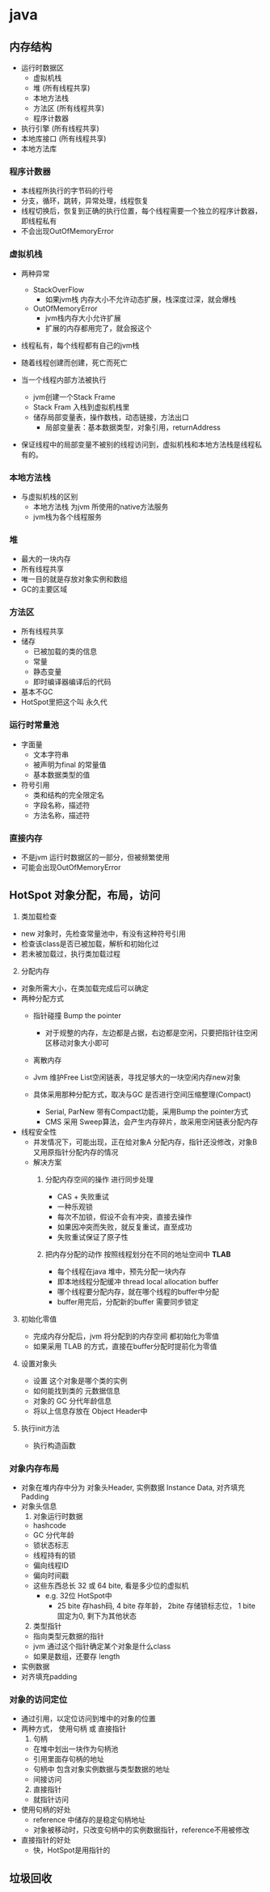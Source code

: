 # java

## 内存结构
- 运行时数据区
  - 虚拟机栈
  - 堆     (所有线程共享)
  - 本地方法栈
  - 方法区  (所有线程共享)
  - 程序计数器
- 执行引擎 (所有线程共享)
- 本地库接口 (所有线程共享)
- 本地方法库

### 程序计数器
- 本线程所执行的字节码的行号
- 分支，循环，跳转，异常处理，线程恢复
- 线程切换后，恢复到正确的执行位置，每个线程需要一个独立的程序计数器，即线程私有
- 不会出现OutOfMemoryError

### 虚拟机栈
- 两种异常
  - StackOverFlow
    - 如果jvm栈 内存大小不允许动态扩展，栈深度过深，就会爆栈
  - OutOfMemoryError
    - jvm栈内存大小允许扩展
    - 扩展的内存都用完了，就会报这个
- 线程私有，每个线程都有自己的jvm栈
- 随着线程创建而创建，死亡而死亡
- 当一个线程内部方法被执行
  - jvm创建一个Stack Frame
  - Stack Fram 入栈到虚拟机栈里
  - 储存局部变量表，操作数栈，动态链接，方法出口
    - 局部变量表：基本数据类型，对象引用，returnAddress

- 保证线程中的局部变量不被别的线程访问到，虚拟机栈和本地方法栈是线程私有的。

### 本地方法栈
- 与虚拟机栈的区别
  - 本地方法栈 为jvm 所使用的native方法服务
  - jvm栈为各个线程服务
  
### 堆
- 最大的一块内存
- 所有线程共享
- 唯一目的就是存放对象实例和数组
- GC的主要区域

### 方法区
- 所有线程共享
- 储存
  - 已被加载的类的信息
  - 常量
  - 静态变量
  - 即时编译器编译后的代码
- 基本不GC
- HotSpot里把这个叫 永久代

### 运行时常量池
- 字面量
  - 文本字符串
  - 被声明为final 的常量值
  - 基本数据类型的值
- 符号引用
  - 类和结构的完全限定名
  - 字段名称，描述符
  - 方法名称，描述符

### 直接内存
- 不是jvm 运行时数据区的一部分，但被频繁使用
- 可能会出现OutOfMemoryError


## HotSpot 对象分配，布局，访问
1. 类加载检查
- new 对象时，先检查常量池中，有没有这种符号引用
- 检查该class是否已被加载，解析和初始化过
- 若未被加载过，执行类加载过程

2. 分配内存
- 对象所需大小，在类加载完成后可以确定
- 两种分配方式
  - 指针碰撞 Bump the pointer
    - 对于规整的内存，左边都是占据，右边都是空闲，只要把指针往空闲区移动对象大小即可
  
  - 离散内存
  - Jvm 维护Free List空闲链表，寻找足够大的一块空闲内存new对象
  
  - 具体采用那种分配方式，取决与GC 是否进行空间压缩整理(Compact)
    - Serial, ParNew 带有Compact功能，采用Bump the pointer方式
    - CMS 采用 Sweep算法，会产生内存碎片，故采用空闲链表分配内存 
- 线程安全性
  - 并发情况下，可能出现，正在给对象A 分配内存，指针还没修改，对象B 又用原指针分配内存的情况
  - 解决方案
    1. 分配内存空间的操作 进行同步处理
       - CAS + 失败重试
       - 一种乐观锁
       - 每次不加锁，假设不会有冲突，直接去操作
       - 如果因冲突而失败，就反复重试，直至成功
       - 失败重试保证了原子性

    2. 把内存分配的动作 按照线程划分在不同的地址空间中 **TLAB**
       - 每个线程在java 堆中，预先分配一块内存
       - 即本地线程分配缓冲 thread local allocation buffer
       - 哪个线程要分配内存，就在哪个线程的buffer中分配
       - buffer用完后，分配新的buffer 需要同步锁定
3. 初始化零值
    - 完成内存分配后，jvm 将分配到的内存空间 都初始化为零值
    - 如果采用 TLAB 的方式，直接在buffer分配时提前化为零值

4. 设置对象头
    - 设置 这个对象是哪个类的实例
    - 如何能找到类的 元数据信息
    - 对象的 GC 分代年龄信息
    - 将以上信息存放在 Object Header中

5. 执行init方法
   - 执行构造函数

### 对象内存布局
- 对象在堆内存中分为 对象头Header, 实例数据 Instance Data, 对齐填充 Padding
- 对象头信息
  1. 对象运行时数据
    - hashcode
    - GC 分代年龄
    - 锁状态标志
    - 线程持有的锁
    - 偏向线程ID
    - 偏向时间戳
    - 这些东西总长 32 或 64 bite, 看是多少位的虚拟机
      - e.g. 32位 HotSpot中
        - 25 bite 存hash码, 4 bite 存年龄， 2bite 存储锁标志位， 1 bite 固定为0, 剩下为其他状态
  2. 类型指针
    - 指向类型元数据的指针
    - jvm 通过这个指针确定某个对象是什么class
    - 如果是数组，还要存 length
- 实例数据
- 对齐填充padding

### 对象的访问定位
- 通过引用，以定位访问到堆中的对象的位置
- 两种方式， 使用句柄 或 直接指针
  1. 句柄
    - 在堆中划出一块作为句柄池
    - 引用里面存句柄的地址
    - 句柄中 包含对象实例数据与类型数据的地址
    - 间接访问
  2. 直接指针
    - 就指针访问
- 使用句柄的好处
  - reference 中储存的是稳定句柄地址
  - 对象被移动时，只改变句柄中的实例数据指针，reference不用被修改
- 直接指针的好处
  - 快，HotSpot是用指针的


## 垃圾回收